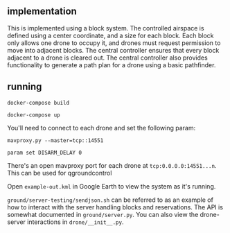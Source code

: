 ## implementation

This is implemented using a block system.
The controlled airspace is defined using a center coordinate, and a size for each block.
Each block only allows one drone to occupy it, and drones must request permission to move into adjacent blocks.
The central controller ensures that every block adjacent to a drone is cleared out.
The central controller also provides functionality to generate a path plan for a drone using a basic pathfinder.

## running

```
docker-compose build

docker-compose up
```

You'll need to connect to each drone and set the following param:

```
mavproxy.py --master=tcp::14551

param set DISARM_DELAY 0
```

There's an open mavproxy port for each drone at `tcp:0.0.0.0:14551...n`.
This can be used for qgroundcontrol

Open `example-out.kml` in Google Earth to view the system as it's running.

`ground/server-testing/sendjson.sh` can be referred to as an example of how to interact with the server handling blocks and reservations.
The API is somewhat documented in `ground/server.py`.
You can also view the drone-server interactions in `drone/__init__.py`.
